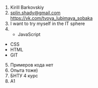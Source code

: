 1. Kirill Barkovskiy
2. splin.shady@gmail.com  
https://vk.com/tvoya_lubimaya_sobaka
3. I want to try myself in the IT sphere
4. - JavaScript
- CSS
- HTML
- GIT
5. Примеров кода нет
6. Опыта тоже)
7. БНТУ 4 курс
8. А1
